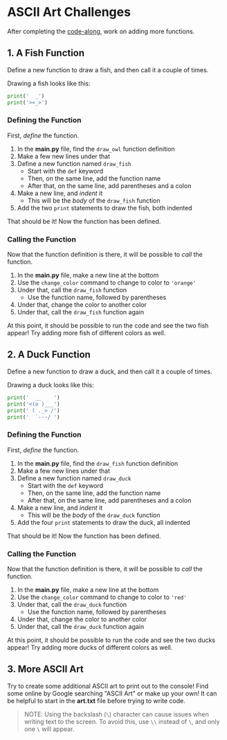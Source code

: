 # ASCII Art Challenges
After completing the [code-along](AsciiArtCodeAlong.md), work on adding more functions.

## 1. A Fish Function
Define a new function to draw a fish, and then call it a couple of times.

Drawing a fish looks like this:

```py
print('  _')
print('><_>')
```

### Defining the Function
First, _define_ the function.

1. In the **main.py** file, find the `draw_owl` function definition
1. Make a few new lines under that
1. Define a new function named `draw_fish`
    - Start with the `def` keyword
    - Then, on the same line, add the function name
    - After that, on the same line, add parentheses and a colon
1. Make a new line, and _indent_ it
    - This will be the _body_ of the `draw_fish` function
1. Add the two `print` statements to draw the fish, both indented

That should be it! Now the function has been defined.

### Calling the Function
Now that the function definition is there, it will be possible to _call_ the function.

1. In the **main.py** file, make a new line at the bottom
1. Use the `change_color` command to change to color to `'orange'`
1. Under that, call the `draw_fish` function
    - Use the function name, followed by parentheses
1. Under that, change the color to another color
1. Under that, call the `draw_fish` function again

At this point, it should be possible to run the code and see the two fish appear! Try adding more fish of different colors as well.

## 2. A Duck Function
Define a new function to draw a duck, and then call it a couple of times.

Drawing a duck looks like this:

```py
print('  __    ')
print('<(o )___')
print(' ( ._> /')
print('  `---/ ')
```

### Defining the Function
First, _define_ the function.

1. In the **main.py** file, find the `draw_fish` function definition
1. Make a few new lines under that
1. Define a new function named `draw_duck`
    - Start with the `def` keyword
    - Then, on the same line, add the function name
    - After that, on the same line, add parentheses and a colon
1. Make a new line, and _indent_ it
    - This will be the _body_ of the `draw_duck` function
1. Add the four `print` statements to draw the duck, all indented

That should be it! Now the function has been defined.

### Calling the Function
Now that the function definition is there, it will be possible to _call_ the function.

1. In the **main.py** file, make a new line at the bottom
1. Use the `change_color` command to change to color to `'red'`
1. Under that, call the `draw_duck` function
    - Use the function name, followed by parentheses
1. Under that, change the color to another color
1. Under that, call the `draw_duck` function again

At this point, it should be possible to run the code and see the two ducks appear! Try adding more ducks of different colors as well.

## 3. More ASCII Art
Try to create some additional ASCII art to print out to the console! Find some online by Google searching "ASCII Art" or make up your own! It can be helpful to start in the **art.txt** file before trying to write code.

>NOTE: Using the backslash (`\`) character can cause issues when writing text to the screen. To avoid this, use `\\` instead of `\`, and only one `\` will appear.